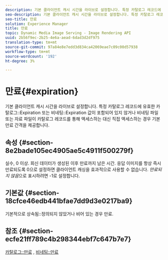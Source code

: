 ```yaml
---
description: 기본 클라이언트 캐시 시간을 라이브로 설정합니다. 특정 카탈로그 레코드에 유효한 카탈로그 만료 또는 비네팅 만료 값이 포함되어 있지 않거나 비네팅 파일 또는 자료 파일에 카탈로그 레코드를 사용하지 않고 직접 액세스하는 경우 기본 만료 간격을 제공합니다.
seo-description: 기본 클라이언트 캐시 시간을 라이브로 설정합니다. 특정 카탈로그 레코드에 유효한 카탈로그 만료 또는 비네팅 만료 값이 포함되어 있지 않거나 비네팅 파일 또는 자료 파일에 카탈로그 레코드를 사용하지 않고 직접 액세스하는 경우 기본 만료 간격을 제공합니다.
seo-title: 만료
solution: Experience Manager
title: 만료
topic: Dynamic Media Image Serving - Image Rendering API
uuid: 2b56f9ec-2b25-4e6a-aead-6dad3d2df975
translation-type: tm+mt
source-git-commit: 97a84e8e7edd3d834ca42069eae7c09c00d57938
workflow-type: tm+mt
source-wordcount: '192'
ht-degree: 3%

---
```



# 만료{#expiration}

기본 클라이언트 캐시 시간을 라이브로 설정합니다. 특정 카탈로그 레코드에 유효한 카탈로그::Expiration 또는 비네팅::Expiration 값이 포함되어 있지 않거나 비네팅 파일 또는 자료 파일이 카탈로그 레코드를 통해 액세스하는 대신 직접 액세스하는 경우 기본 만료 간격을 제공합니다.

## 속성 {#section-8e2bade105ec4905ae5c4911f500279f}

실수, 0 이상. 회신 데이터가 생성된 이후 만료까지 남은 시간. 응답 이미지를 항상 즉시 만료되도록 0으로 설정하면 클라이언트 캐싱을 효과적으로 사용할 수 없습니다. *만료되지 않음*&#x200B;으로 표시하려면 -1로 설정합니다.

## 기본값 {#section-18cfce46edb441bfae7dd9d3e0217ba9}

기본적으로 상속됨::정의되지 않았거나 비어 있는 경우 만료.

## 참조 {#section-ecfe21ff789c4b298344ebf7c647b7e7}

[카탈로그::만료](../../../../../ir-api/material-cat/image-rendering-api-ref/c-ir-material-catalog/c-ir-material-data-reference/r-ir-expiration-dataref.md#reference-5e93943abff54c93bf85aae3b911a3ce) ,  [비네팅::만료](../../../../../ir-api/material-cat/image-rendering-api-ref/c-ir-material-catalog/c-ir-vignette-map-reference/r-ir-expiration-vignette.md#reference-df80829da93e4c0ab3f97a1792d9c74c)
